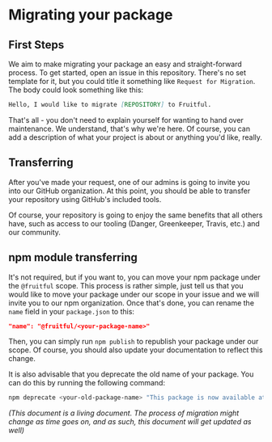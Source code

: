 # Migrating your package

## First Steps

We aim to make migrating your package an easy and straight-forward process. 
To get started, open an issue in this repository. There's no set template for
it, but you could title it something like `Request for Migration`. The body
could look something like this:

```md
Hello, I would like to migrate [REPOSITORY] to Fruitful.
```

That's all - you don't need to explain yourself for wanting to hand over
maintenance. We understand, that's why we're here. Of course, you can add a
description of what your project is about or anything you'd like, really.

## Transferring

After you've made your request, one of our admins is going to invite you into
our GitHub organization. At this point, you should be able to transfer your
repository using GitHub's included tools.

Of course, your repository is going to enjoy the same benefits that all others
have, such as access to our tooling (Danger, Greenkeeper, Travis, etc.) and our
community.

## npm module transferring

It's not required, but if you want to, you can move your npm package under the
`@fruitful` scope. This process is rather simple, just tell us that you would
like to move your package under our scope in your issue and we will invite you
to our npm organization. Once that's done, you can rename the `name` field in
your `package.json` to this:

```json
"name": "@fruitful/<your-package-name>"
```

Then, you can simply run `npm publish` to republish your package under our
scope. Of course, you should also update your documentation to reflect this
change.

It is also advisable that you deprecate the old name of your package. You can
do this by running the following command:

```sh
npm deprecate <your-old-package-name> "This package is now available at @fruitful/<your-package-name>"
```

_(This document is a living document. The process of migration might change as
time goes on, and as such, this document will get updated as well)_

